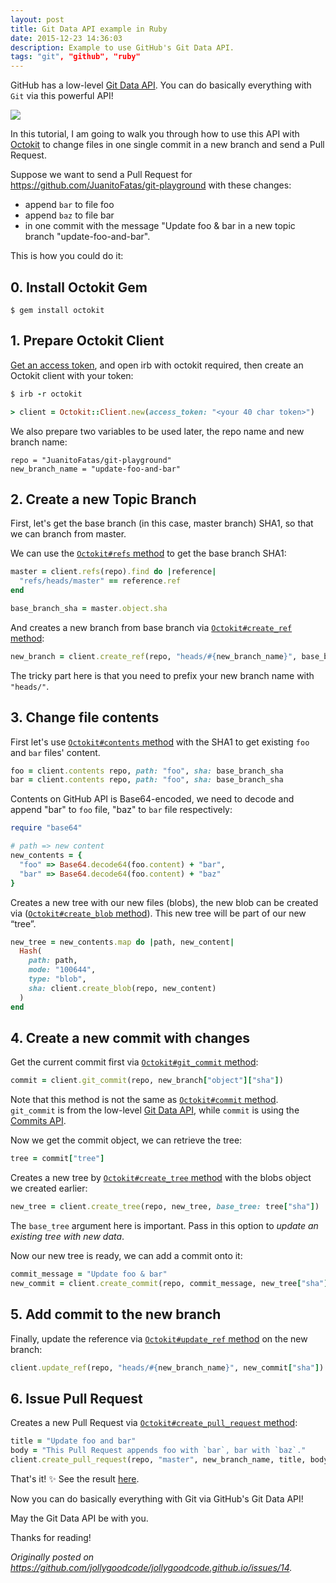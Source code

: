 ```yaml
---
layout: post
title: Git Data API example in Ruby
date: 2015-12-23 14:36:03
description: Example to use GitHub's Git Data API.
tags: "git", "github", "ruby"
---
```


GitHub has a low-level [Git Data API](https://developer.github.com/v3/git/). You can do basically everything with `Git` via this powerful API!

![](https://cloud.githubusercontent.com/assets/1000669/17738548/3c96c1d2-64c4-11e6-8bc0-54a579b77f33.png)

In this tutorial, I am going to walk you through how to use this API with [Octokit](https://github.com/octokit/octokit.rb) to change files in one single commit in a new branch and send a Pull Request.

Suppose we want to send a Pull Request for https://github.com/JuanitoFatas/git-playground with these changes:
- append `bar` to file foo
- append `baz` to file bar
- in one commit with the message "Update foo & bar in a new topic branch "update-foo-and-bar".

This is how you could do it:

## 0. Install Octokit Gem

```
$ gem install octokit
```

## 1. Prepare Octokit Client

[Get an access token](https://help.github.com/articles/creating-an-access-token-for-command-line-use/), and open irb with octokit required, then create an Octokit client with your token:

```ruby
$ irb -r octokit

> client = Octokit::Client.new(access_token: "<your 40 char token>")
```

We also prepare two variables to be used later, the repo name and new branch name:

```
repo = "JuanitoFatas/git-playground"
new_branch_name = "update-foo-and-bar"
```

## 2. Create a new Topic Branch

First, let's get the base branch (in this case, master branch) SHA1, so that we can branch from master.

We can use the [`Octokit#refs` method](http://octokit.github.io/octokit.rb/Octokit/Client/Refs.html#refs-instance_method) to get the base branch SHA1:

```ruby
master = client.refs(repo).find do |reference|
  "refs/heads/master" == reference.ref
end

base_branch_sha = master.object.sha
```

And creates a new branch from base branch via [`Octokit#create_ref` method](http://octokit.github.io/octokit.rb/Octokit/Client/Refs.html#create_ref-instance_method):

```ruby
new_branch = client.create_ref(repo, "heads/#{new_branch_name}", base_branch_sha)
```

The tricky part here is that you need to prefix your new branch name with `"heads/"`.

## 3. Change file contents

First let's use [`Octokit#contents` method](http://octokit.github.io/octokit.rb/Octokit/Client/Contents.html#contents-instance_method) with the SHA1 to get existing `foo` and `bar` files' content.

```ruby
foo = client.contents repo, path: "foo", sha: base_branch_sha
bar = client.contents repo, path: "foo", sha: base_branch_sha
```

Contents on GitHub API is Base64-encoded, we need to decode and append "bar" to `foo` file, "baz" to `bar` file respectively:

```ruby
require "base64"

# path => new content
new_contents = {
  "foo" => Base64.decode64(foo.content) + "bar",
  "bar" => Base64.decode64(foo.content) + "baz"
}
```

Creates a new tree with our new files (blobs), the new blob can be created via ([`Octokit#create_blob` method](http://octokit.github.io/octokit.rb/Octokit/Client/Objects.html#create_blob-instance_method)). This new tree will be part of our new “tree”.

```ruby
new_tree = new_contents.map do |path, new_content|
  Hash(
    path: path,
    mode: "100644",
    type: "blob",
    sha: client.create_blob(repo, new_content)
  )
end
```

## 4. Create a new commit with changes

Get the current commit first via [`Octokit#git_commit` method](http://octokit.github.io/octokit.rb/Octokit/Client/Commits.html#git_commit-instance_method):

```ruby
commit = client.git_commit(repo, new_branch["object"]["sha"])
```

Note that this method is not the same as [`Octokit#commit` method](http://octokit.github.io/octokit.rb/Octokit/Client/Commits.html#commit-instance_method). `git_commit` is from the low-level [Git Data API](https://developer.github.com/v3/git/), while `commit` is using the [Commits API](https://developer.github.com/v3/repos/commits/).

Now we get the commit object, we can retrieve the tree:

```ruby
tree = commit["tree"]
```

Creates a new tree by [`Octokit#create_tree` method](http://octokit.github.io/octokit.rb/Octokit/Client/Objects.html#create_tree-instance_method) with the blobs object we created earlier:

```ruby
new_tree = client.create_tree(repo, new_tree, base_tree: tree["sha"])
```

The `base_tree` argument here is important. Pass in this option to _update an existing tree with new data_.

Now our new tree is ready, we can add a commit onto it:

```ruby
commit_message = "Update foo & bar"
new_commit = client.create_commit(repo, commit_message, new_tree["sha"], commit["sha"])
```

## 5. Add commit to the new branch

Finally, update the reference via [`Octokit#update_ref` method](http://octokit.github.io/octokit.rb/Octokit/Client/Refs.html#update_ref-instance_method) on the new branch:

```ruby
client.update_ref(repo, "heads/#{new_branch_name}", new_commit["sha"])
```

## 6. Issue Pull Request

Creates a new Pull Request via [`Octokit#create_pull_request` method](http://octokit.github.io/octokit.rb/Octokit/Client/PullRequests.html#create_pull_request-instance_method):

```ruby
title = "Update foo and bar"
body = "This Pull Request appends foo with `bar`, bar with `baz`."
client.create_pull_request(repo, "master", new_branch_name, title, body)
```

That's it! :sparkles:  See the result [here](https://github.com/JuanitoFatas/git-playground/pull/1).

Now you can do basically everything with Git via GitHub's Git Data API!

May the Git Data API be with you.

Thanks for reading!

*Originally posted on https://github.com/jollygoodcode/jollygoodcode.github.io/issues/14.*
